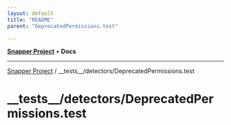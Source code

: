```yaml
---
layout: default
title: "README"
parent: "DeprecatedPermissions.test"

---
```

[**Snapper Project**](../../../README.md) • **Docs**

***

[Snapper Project](../../../README.md) / \_\_tests\_\_/detectors/DeprecatedPermissions.test

# \_\_tests\_\_/detectors/DeprecatedPermissions.test
